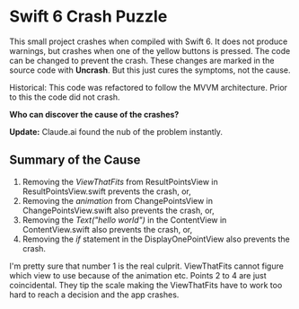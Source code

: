 # Swift 6 Crash Puzzle
This small project crashes when compiled with Swift 6. It does not produce warnings, but crashes when one of the yellow buttons is pressed.
The code can be changed to prevent the crash. These changes are marked in the source code with **Uncrash**. But this just cures the symptoms, not the cause.

Historical: This code was refactored to follow the MVVM architecture. Prior to this the code did not crash.

**Who can discover the cause of the crashes?**

**Update:** Claude.ai found the nub of the problem instantly.

## Summary of the Cause
1. Removing the *ViewThatFits* from ResultPointsView in ResultPointsView.swift prevents the crash, or,
2. Removing the *animation* from ChangePointsView in ChangePointsView.swift also prevents the crash, or, 
3. Removing the *Text("hello world")* in the ContentView in ContentView.swift also prevents the crash, or, 
4. Removing the *if* statement in the DisplayOnePointView also prevents the crash.

I'm pretty sure that number 1 is the real culprit. ViewThatFits cannot figure which view to use because of the animation etc. Points 2 to 4 are just coincidental. They tip the scale  making the ViewThatFits have to work too hard to reach a decision and the app crashes.
